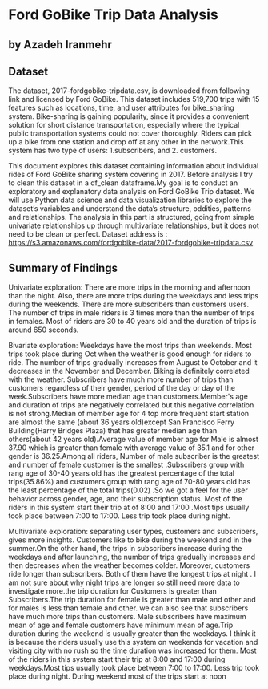 # Ford GoBike Trip Data Analysis
## by Azadeh Iranmehr


## Dataset

The dataset, 2017-fordgobike-tripdata.csv, is downloaded from following link and licensed by Ford GoBike. This dataset includes 519,700 trips with 15 features such as locations, time, and user attributes for bike_sharing system.  Bike-sharing is gaining popularity, since it provides a convenient solution for short distance transportation, especially where the typical public transportation systems could not cover thoroughly. Riders can pick up a bike from one station and drop off at any other in the network.This system has two type of users: 1.subscribers, and 2. customers.

This document explores this dataset containing information about individual rides of Ford GoBike sharing system covering in 2017.
Before analysis I try to clean this dataset in a df_clean dataframe.My goal is to conduct an exploratory and explanatory data analysis on Ford GoBike Trip dataset. We will use Python data science and data visualization libraries to explore the dataset’s variables and understand the data’s structure, oddities, patterns and relationships. The analysis in this part is structured, going from simple univariate relationships up through multivariate relationships, but it does not need to be clean or perfect. 
Dataset address is :
https://s3.amazonaws.com/fordgobike-data/2017-fordgobike-tripdata.csv


## Summary of Findings

Univariate exploration: There are more trips in the morning and afternoon than the night. Also, there are more trips during the weekdays and less trips during the weekends. There are more subscribers than customers users. The number of trips in male riders is 3 times more than the number of trips in females.  Most of riders are 30 to 40 years old and the duration of trips is around 650 seconds. 

Bivariate exploration: Weekdays have the most trips than weekends. Most trips took place during Oct when the weather is good enough for riders to ride.  The number of trips gradually increases from August to October and it decreases in the November and December. Biking is definitely correlated with the weather. Subscribers have much more number of trips than customers regardless of their gender, period of the day or day of the week.Subscribers have more median age than customers.Member's age and duration of trips are negatively correlated but this negative correlation is not strong.Median of member age for 4 top more frequent start station are almost the same (about 36 years old)except San Francisco Ferry Building(Harry Bridges Plaza) that has greater median age than others(about 42 years old).Average value of member age for Male is almost 37.90 which is greater than female with average value of 35.1 and for other gender is 36.25.Among all riders, Number of male subscriber is the greatest and number of female customer is the smallest .Subscribers group with rang age of 30-40 years old has the greatest percentage of the total trips(35.86%) and custumers group with rang age of 70-80 years old has the least percentage of the total trips(0.02) .So  we got a feel for the user behavior across gender, age, and their subscription status. Most of the riders in this system start their trip at of 8:00 and 17:00 .Most tips usually took place between 7:00 to 17:00. Less trip took place during night.

Multivariate exploration: separating user types, customers and subscribers, gives more insights. Customers like to bike during the weekend and in the summer.On the other hand, the trips in subscribers increase during the weekdays and after launching, the number of trips gradually increases and then decreases when the weather becomes colder. Moreover, customers ride longer than subscribers. Both of them have the longest trips at night . I am not sure about why night trips are longer so still need more data to investigate more.the trip duration for Customers is greater than Subscribers.The trip duration for female is greater than male and other and for males is less than female and other.
 we can also see that subscribers have much more trips than customers. Male subscribers have maximum mean of age and female customers have minimum mean of age.Trip duration during the weekend is usually greater than the weekdays. I think it is because the riders usually use this system on weekends for vacation and visiting city with no rush so the time duration was increased for them. Most of the riders in this system start their trip at 8:00 and 17:00 during weekdays.Most tips usually took place between 7:00 to 17:00. Less trip took place during night. During weekend most of the trips start at noon

